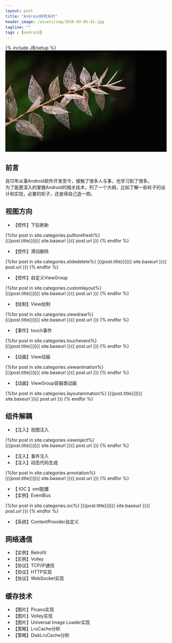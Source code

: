 ```yaml
---
layout: post
title: "Android研究系列"
header_image: /assets/img/2016-03-06-41.jpg
tagline: ""
tags : [android]
---
```

{% include JB/setup %}
![img](/assets/img/2016-03-06-41.jpg)

## 前言
自12年从事Android软件开发至今，接触了很多人与事，也学习到了很多。  
为了能更深入的掌握Android的相关技术，列了一个大纲，比如了解一些轮子的设计和实现，必要的轮子，还是得自己造一把。

## 视图方向
	
* 【控件】下拉刷新
	
{%for post in site.categories.pulltorefresh%}	
	[{{post.title}}]({{ site.baseurl }}{{ post.url }})
{% endfor %}
	
* 【控件】滑动删除
	
{%for post in site.categories.slidedelete%}	
	[{{post.title}}]({{ site.baseurl }}{{ post.url }})
{% endfor %}
	
* 【控件】自定义ViewGroup
	
{%for post in site.categories.customlayout%}	
	[{{post.title}}]({{ site.baseurl }}{{ post.url }})
{% endfor %}
	
* 【绘制】View绘制
	
{%for post in site.categories.viewdraw%}	
	[{{post.title}}]({{ site.baseurl }}{{ post.url }})
{% endfor %}
	
* 【事件】touch事件
	
{%for post in site.categories.touchevent%}	
	[{{post.title}}]({{ site.baseurl }}{{ post.url }})
{% endfor %}
	
* 【动画】View动画
	
{%for post in site.categories.viewanimation%}	
	[{{post.title}}]({{ site.baseurl }}{{ post.url }})
{% endfor %}
	
* 【动画】ViewGroup容器类动画
	
{%for post in site.categories.layoutanimation%}	
	[{{post.title}}]({{ site.baseurl }}{{ post.url }})
{% endfor %}
	

## 组件解耦
* 【注入】视图注入

{%for post in site.categories.viewinject%}	
	[{{post.title}}]({{ site.baseurl }}{{ post.url }})
{% endfor %}

* 【注入】事件注入
* 【注入】动态代码生成

{%for post in site.categories.annotation%}	
	[{{post.title}}]({{ site.baseurl }}{{ post.url }})
{% endfor %}

* 【 IOC 】xml配置
* 【实例】EventBus

{%for post in site.categories.ioc%}	
	[{{post.title}}]({{ site.baseurl }}{{ post.url }})
{% endfor %}

* 【系统】ContentProvider自定义


## 网络通信
* 【实例】Retrofit
* 【实例】Volley
* 【协议】TCP/IP通信
* 【协议】HTTP实现
* 【协议】WebSocket实现


## 缓存技术
* 【图片】Picaso实现
* 【图片】Volley实现
* 【图片】Universal Image Loader实现
* 【策略】LruCache分析
* 【策略】DiskLruCache分析
